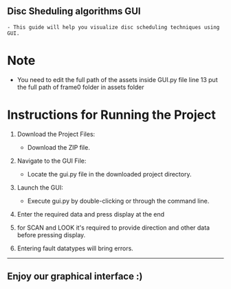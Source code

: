 ## Disc Sheduling algorithms GUI
    - This guide will help you visualize disc scheduling techniques using GUI.
    
# Note
   - You need to edit the full path of the assets inside GUI.py file line 13 
    put the full path of frame0 folder in assets folder

# Instructions for Running the Project
1. Download the Project Files:
   - Download the ZIP file.

2. Navigate to the GUI File:
   - Locate the gui.py file in the downloaded project directory.

3. Launch the GUI:
   - Execute gui.py by double-clicking or through the command line.

4. Enter the required data and press display at the end

5. for SCAN and LOOK it's required to provide direction and other data before pressing display.

6. Entering fault datatypes will bring errors.
__________________________________________________________________

## Enjoy our graphical interface :)
